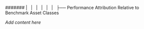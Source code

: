 ####### |   |   |   |   |   |   ├── Performance Attribution Relative to Benchmark Asset Classes

*Add content here*